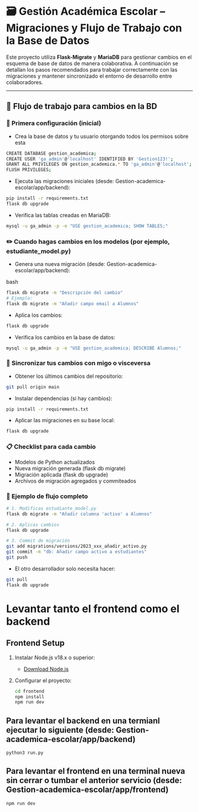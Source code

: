 # 🗃️ Gestión Académica Escolar – Migraciones y Flujo de Trabajo con la Base de Datos

Este proyecto utiliza **Flask-Migrate** y **MariaDB** para gestionar cambios en el esquema de base de datos de manera colaborativa. A continuación se detallan los pasos recomendados para trabajar correctamente con las migraciones y mantener sincronizado el entorno de desarrollo entre colaboradores.

---

## 🔄 Flujo de trabajo para cambios en la BD

### 🧱 Primera configuración (inicial)
- Crea la base de datos y tu usuario otorgando todos los permisos sobre esta
```bash
CREATE DATABASE gestion_academica;
CREATE USER 'ga_admin'@'localhost' IDENTIFIED BY 'Gestion123!';
GRANT ALL PRIVILEGES ON gestion_academica.* TO 'ga_admin'@'localhost';
FLUSH PRIVILEGES;
```

- Ejecuta las migraciones iniciales (desde: Gestion-academica-escolar/app/backend):

```bash
pip install -r requirements.txt
flask db upgrade
```

- Verifica las tablas creadas en MariaDB:
```bash
mysql -u ga_admin -p -e "USE gestion_academica; SHOW TABLES;"
```

### ✏️ Cuando hagas cambios en los modelos (por ejemplo, estudiante_model.py)
- Genera una nueva migración (desde: Gestion-academica-escolar/app/backend):

bash
```bash
flask db migrate -m "Descripción del cambio"
# Ejemplo:
flask db migrate -m "Añadir campo email a Alumnos"
```

- Aplica los cambios:

```bash
flask db upgrade
```

- Verifica los cambios en la base de datos:

```bash
mysql -u ga_admin -p -e "USE gestion_academica; DESCRIBE Alumnos;"
```

### 👥 Sincronizar tus cambios con migo o visceversa

- Obtener los últimos cambios del repositorio:
```bash
git pull origin main
```
- Instalar dependencias (si hay cambios):
```bash
pip install -r requirements.txt
```

- Aplicar las migraciones en su base local:
```bash
flask db upgrade
```

### 📋 Checklist para cada cambio
 - Modelos de Python actualizados
 - Nueva migración generada (flask db migrate)
 - Migración aplicada (flask db upgrade)
 - Archivos de migración agregados y commiteados
 
### 🧪 Ejemplo de flujo completo
```bash
# 1. Modificas estudiante_model.py
flask db migrate -m "Añadir columna 'activo' a Alumnos"

# 2. Aplicas cambios
flask db upgrade

# 3. Commit de migración
git add migrations/versions/2023_xxx_añadir_activo.py
git commit -m "db: Añadir campo activo a estudiantes"
git push
```

- El otro desarrollador solo necesita hacer:
```bash
git pull
flask db upgrade
```
# Levantar tanto el frontend como el backend
## Frontend Setup
1. Instalar Node.js v18.x o superior:
   - [Download Node.js](https://nodejs.org/)

2. Configurar el proyecto:
   ```bash
   cd frontend
   npm install
   npm run dev
   ```
   
## Para levantar el backend en una termianl ejecutar lo siguiente (desde: Gestion-academica-escolar/app/backend)
```bash
python3 run.py
```
## Para levantar el frontend en una terminal nueva sin cerrar o tumbar el anterior servicio (desde: Gestion-academica-escolar/app/frontend)
```bash
npm run dev
```
